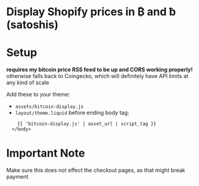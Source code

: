 # Display Shopify prices in ₿ and ƀ (satoshis)

# Setup

**requires my bitcoin price RSS feed to be up and CORS working properly!** otherwise falls back to Coingecko, which will definitely have API limits at any kind of scale

Add these to your theme:

- `assets/bitcoin-display.js`
- `layout/theme.liquid` before ending body tag:
```
    {{ 'bitcoin-display.js' | asset_url | script_tag }}
  </body>
```

# Important Note

Make sure this does not effect the checkout pages, as that might break payment
